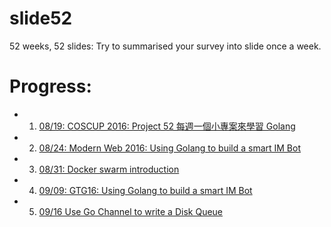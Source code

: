 # slide52
52 weeks, 52 slides: Try to summarised your survey into slide once a week. 


# Progress:

- 1. [08/19: COSCUP 2016: Project 52 每週一個小專案來學習 Golang](http://www.slideshare.net/EvansLin/coscup-2016-project-52-for-golang)
- 2. [08/24: Modern Web 2016: Using Golang to build a smart IM Bot](http://www.slideshare.net/EvansLin/modern-web-2016-using-golang-to-build-a-smart-im-bot)
- 3. [08/31: Docker swarm introduction](http://www.slideshare.net/EvansLin/docker-swarm-introduction-65539840)
- 4. [09/09: GTG16: Using Golang to build a smart IM Bot](http://www.slideshare.net/EvansLin/gopher-taiwan-gathering-16-build-a-smart-bot-via-golang)
- 5. [09/16 Use Go Channel to write a Disk Queue](http://www.slideshare.net/EvansLin/use-go-channel-to-write-a-disk-queue)

